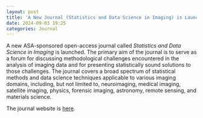 ```yaml
---
layout: post
title: 'A New Journal (Statistics and Data Science in Imaging) is Launched'
date: 2024-09-03 19:25 
categories: Journal
---
```



A new ASA-sponsored open-access journal called *Statistics and Data Science in Imaging* is launched. The primary aim of the journal is to serve as a forum for discussing methodological challenges encountered in the analysis of imaging data and for presenting statistically sound solutions to those challenges. 
The journal covers a broad spectrum of statistical methods and data science techniques applicable to various imaging domains, including, but not limited to, neuroimaging, medical imaging, satellite imaging, physics, forensic imaging, astronomy, remote sensing, and materials science.

The journal website is [here](https://www.tandfonline.com/journals/usdi20).